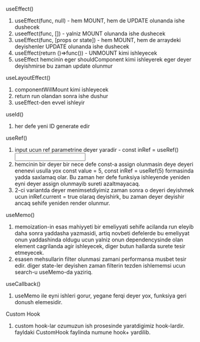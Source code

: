 useEffect()

1. useEffect(func, null) - hem MOUNT, hem de UPDATE olunanda ishe dushecek
2. useeffect(func, []) - yalniz MOUNT olunanda ishe dushecek
3. useEffect(func, [props or state]) - hem MOUNT, hem de arraydeki deyishenler UPDATE olunanda ishe dushecek
4. useEffect(return ()=>func()) - UNMOUNT kimi ishleyecek
5. useEffect hemcinin eger shouldComponent kimi ishleyerek eger deyer deyishmirse bu zaman update olunmur

useLayoutEffect()

1. componentWillMount kimi ishleyecek
2. return run olandan sonra ishe dushur
3. useEffect-den evvel ishleyir

useId()

1. her defe yeni ID generate edir

useRef()

1. input ucun ref parametrine deyer yaradir - const inRef = useRef() <input ref={inRef}/>
2. hemcinin bir deyer bir nece defe const-a assign olunmasin deye deyeri enenevi usulla yox const value = 5, const inRef = useRef(5) formasinda yadda saxlamaq olar. Bu zaman her defe funksiya ishleyende yeniden eyni deyer assign olunmayib sureti azaltmayacaq.
3. 2-ci variantda deyer menimsetdiyimiz zaman sonra o deyeri deyishmek ucun inRef.current = true olaraq deyishirk, bu zaman deyer deyishir ancaq sehife yeniden render olunmur.

useMemo()

1. memoization-in esas mahiyyeti bir emeliyyati sehife acilanda run eleyib daha sonra yaddasha yazmasidi, artiq novbeti defelerde bu emeliyyat onun yaddashinda oldugu ucun yalniz onun dependencysinde olan element cagrilanda agir ishleyecek, diger butun hallarda surete tesir etmeyecek.
2. esasen mehsullarin filter olunmasi zamani performansa musbet tesir edir. diger state-ler deyishen zaman filterin tezden ishlememsi ucun search-u useMemo-da yaziriq.

useCallback()

1. useMemo ile eyni ishleri gorur, yegane ferqi deyer yox, funksiya geri donush elemesidir.

Custom Hook

1. custom hook-lar ozumuzun ish prosesinde yaratdigimiz hook-lardir. fayldaki CustomHook faylinda numune hook+ yardilib.
